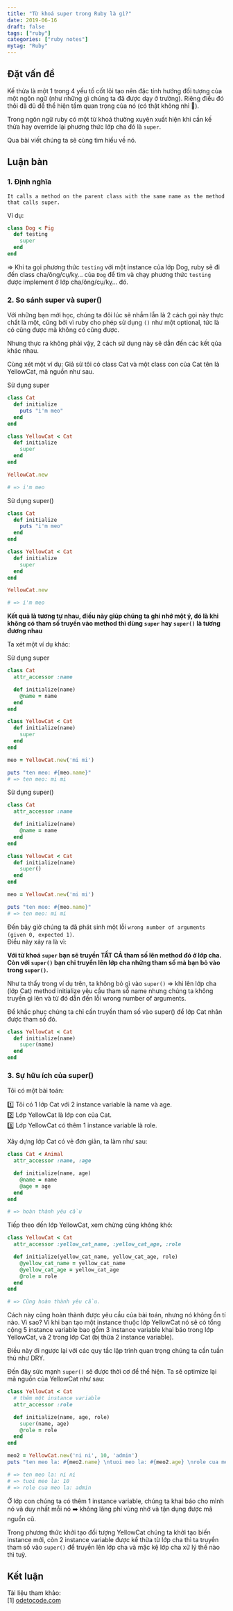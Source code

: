 ```yaml
---
title: "Từ khoá super trong Ruby là gì?"
date: 2019-06-16
draft: false
tags: ["ruby"]
categories: ["ruby notes"]
mytag: "Ruby"
---
```


## Đặt vấn đề

Kế thừa là một 1 trong 4 yếu tố cốt lõi tạo nên đặc tính hướng đối tượng của một ngôn ngữ (như những gì chúng ta đã được dạy ở trường). Riêng điều đó thôi đã đủ để thể hiện tầm quan trọng của nó (có thật không nhỉ :grimacing:).  

Trong ngôn ngữ ruby có một từ khoá thường xuyên xuất hiện khi cần kế thừa hay override lại phương thức lớp cha đó là `super`.  

Qua bài viết chúng ta sẽ cùng tìm hiểu về nó.

## Luận bàn

### 1. Định nghĩa

```
It calls a method on the parent class with the same name as the method that calls super.
```

Ví dụ:

```ruby
class Dog < Pig
  def testing
    super
  end
end
```

=> Khi ta gọi phương thức `testing` với một instance của lớp Dog, ruby sẽ đi đến class cha/ông/cụ/kỵ... của `Dog` để tìm và chạy phương thức `testing` được implement ở lớp cha/ông/cụ/kỵ... đó.

### 2. So sánh super và super()

Với những bạn mới học, chúng ta đôi lúc sẽ nhầm lẫn là 2 cách gọi này thực chất là một, cũng bởi vì ruby cho phép sử dụng `()` như một optional, tức là có cũng được mà không có cũng được.  

Nhưng thực ra không phải vậy, 2 cách sử dụng này sẽ dẫn đến các kết qủa khác nhau.  

Cùng xét một ví dụ: Giả sử tôi có class Cat và một class con của Cat tên là YellowCat, mã nguồn như sau.

Sử dụng super

```ruby
class Cat
  def initialize
    puts "i'm meo"
  end
end

class YellowCat < Cat
  def initialize
    super
  end
end

YellowCat.new

# => i'm meo
```

Sử dụng super()

```ruby
class Cat
  def initialize
    puts "i'm meo"
  end
end

class YellowCat < Cat
  def initialize
    super
  end
end

YellowCat.new

# => i'm meo
```

**Kết quả là tương tự nhau, điều này giúp chúng ta ghi nhớ một ý, đó là khi không có tham số truyền vào method thì dùng `super` hay `super()` là tương đương nhau**

Ta xét một ví dụ khác:  

Sử dụng super

```ruby
class Cat
  attr_accessor :name

  def initialize(name)
    @name = name
  end
end

class YellowCat < Cat
  def initialize(name)
    super
  end
end

meo = YellowCat.new('mi mi')

puts "ten meo: #{meo.name}"
# => ten meo: mi mi
```

Sử dụng super()

```ruby
class Cat
  attr_accessor :name

  def initialize(name)
    @name = name
  end
end

class YellowCat < Cat
  def initialize(name)
    super()
  end
end

meo = YellowCat.new('mi mi')

puts "ten meo: #{meo.name}"
# => ten meo: mi mi
```

Đến bây giờ chúng ta đã phát sinh một lỗi `wrong number of arguments (given 0, expected 1)`.  
Điều này xảy ra là vì: 

**Với từ khoá `super` bạn sẽ truyền TẤT CẢ tham số lên method đó ở lớp cha. Còn với `super()` bạn chỉ truyền lên lớp cha những tham số mà bạn bỏ vào trong `super()`.**

Như ta thấy trong ví dụ trên, ta không bỏ gì vào `super()` => khi lên lớp cha (lớp Cat) method initialize yêu cầu tham số name nhưng chúng ta không truyền gì lên và từ đó dẫn đến lỗi wrong number of arguments.

Để khắc phục chúng ta chỉ cần truyền tham số vào super() để lớp Cat nhân được tham số đó.

```ruby
class YellowCat < Cat
  def initialize(name)
    super(name)
  end
end
```

### 3. Sự hữu ích của super()

Tôi có một bài toán:  

:one: Tôi có 1 lớp Cat với 2 instance variable là name và age.  
:two: Lớp YellowCat là lớp con của Cat.  
:three: Lớp YellowCat có thêm 1 instance variable là role.  

Xây dựng lớp Cat có vẻ đơn giản, ta làm như sau:  

```ruby
class Cat < Animal
  attr_accessor :name, :age

  def initialize(name, age)
    @name = name
    @age = age
  end
end

# => hoàn thành yêu cầu
```

Tiếp theo đến lớp  YellowCat, xem chừng cũng không khó:  

```ruby
class YellowCat < Cat
  attr_accessor :yellow_cat_name, :yellow_cat_age, :role

  def initialize(yellow_cat_name, yellow_cat_age, role)
    @yellow_cat_name = yellow_cat_name
    @yellow_cat_age = yellow_cat_age
    @role = role
  end
end

# => Cũng hoàn thành yêu cầu.
```

Cách này cũng hoàn thành được yêu cầu của bài toán, nhưng nó không ổn tí nào. Vì sao? Vì khi bạn tạo một instance thuộc lớp YellowCat nó sẽ có tổng cộng 5 instance variable bao gồm 3 instance variable khai báo trong lớp YellowCat, và 2 trong lớp Cat (bị thừa 2 instance variable).  

Điều này đi ngược lại với các quy tắc lập trình quan trọng chúng ta cần tuần thủ như DRY.  

Đến đây sức mạnh `super()` sẽ được thời cơ để thể hiện. Ta sẽ optimize lại mã nguồn của YellowCat như sau:  

```ruby
class YellowCat < Cat
  # thêm một instance variable
  attr_accessor :role

  def initialize(name, age, role)
    super(name, age)
    @role = role
  end
end

meo2 = YellowCat.new('ni ni', 10, 'admin')
puts "ten meo la: #{meo2.name} \ntuoi meo la: #{meo2.age} \nrole cua meo la: #{meo2.role}"

# => ten meo la: ni ni
# => tuoi meo la: 10
# => role cua meo la: admin
```

Ở lớp con chúng ta có thêm 1 instance variable, chúng ta khai báo cho mình nó và duy nhất mỗi nó :arrow_right: không lãng phí vùng nhớ và tận dụng được mã nguồn cũ.  

Trong phương thức khởi tạo đối tượng YellowCat chúng ta khởi tạo biến instance mới, còn 2 instance variable được kế thừa từ lớp cha thì ta truyền tham số vào `super()` để truyền lên lớp cha và mặc kệ lớp cha xử lý thế nào thì tuỳ.  

## Kết luận

Tài liệu tham khảo:  
[1] [odetocode.com](https://odetocode.com/blogs/scott/archive/2010/07/13/ruby-initialize-and-super.aspx)